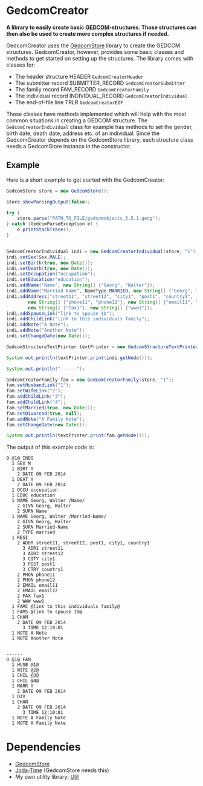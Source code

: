 # GedcomCreator
**A library to easily create basic [GEDCOM](http://en.wikipedia.org/wiki/GEDCOM)-structures. Those structures can then also be used to create more complex structures if needed.**

GedcomCreator uses the [GedcomStore](https://github.com/thnaeff/GedcomStore) library to create the GEDCOM structures. GedcomCreator, however, provides some basic classes and methods to get started on setting up the structures. The library comes with classes for:
* The header structure HEADER `GedcomCreatorHeader`
* The submitter record SUBMITTER_RECORD `GedcomCreatorSubmitter`
* The family record FAM_RECORD `GedcomCreatorFamily`
* The individual record INDIVIDUAL_RECORD `GedcomCreatorIndividual`
* The end-of-file line TRLR `GedcomCreatorEOF`

Those classes have methods implemented which will help with the most common situations in creating a GEDCOM structure. The `GedcomCreatorIndividual` class for example has methods to set the gender, birth date, death date, address etc. of an individual. Since the GedcomCreator depends on the GedcomStore library, each structure class needs a GedcomStore instance in the constructor.


## Example
Here is a short example to get started with the GedcomCreator:

```Java
GedcomStore store = new GedcomStore();

store.showParsingOutput(false);

try {
	store.parse("PATH_TO_FILE/gedcomobjects_5.5.1.gedg");
} catch (GedcomParseException e) {
	e.printStackTrace();
}


GedcomCreatorIndividual indi = new GedcomCreatorIndividual(store, "1");
indi.setSex(Sex.MALE);
indi.setBirth(true, new Date());
indi.setDeath(true, new Date());
indi.setOccupation("occupation");
indi.setEducation("education");
indi.addName("Name", new String[] {"Georg", "Walter"});
indi.addName("Married-Name", NameType.MARRIED, new String[] {"Georg", "Walter"});
indi.addAddress("street11", "street12", "city1", "post1", "country1", 
		new String[] {"phone11", "phone12"}, new String[] {"email11", "email12"}, 
		new String[] {"fax1"}, new String[] {"www1"});
indi.addSpouseLink("link to spouse ID");
indi.addChildLink("link to this individuals family");
indi.addNote("A Note");
indi.addNote("Another Note");
indi.setChangeDate(new Date());

GedcomStructureTextPrinter textPrinter = new GedcomStructureTextPrinter();

System.out.println(textPrinter.print(indi.getNode()));

System.out.println("------");

GedcomCreatorFamily fam = new GedcomCreatorFamily(store, "1");
fam.setHusbandLink("1");
fam.setWifeLink("2");
fam.addChildLink("3");
fam.addChildLink("4");
fam.setMarried(true, new Date());
fam.setDivorced(true, null);
fam.addNote("A Family Note");
fam.setChangeDate(new Date());

System.out.println(textPrinter.print(fam.getNode()));	
```

The output of this example code is:
```
0 @1@ INDI
  1 SEX M
  1 BIRT Y
    2 DATE 09 FEB 2014
  1 DEAT Y
    2 DATE 09 FEB 2014
  1 OCCU occupation
  1 EDUC education
  1 NAME Georg, Walter /Name/
    2 GIVN Georg, Walter
    2 SURN Name
  1 NAME Georg, Walter /Married-Name/
    2 GIVN Georg, Walter
    2 SURN Married-Name
    2 TYPE married
  1 RESI
    2 ADDR street11, street12, post1, city1, country1
      3 ADR1 street11
      3 ADR2 street12
      3 CITY city1
      3 POST post1
      3 CTRY country1
    2 PHON phone11
    2 PHON phone12
    2 EMAIL email11
    2 EMAIL email12
    2 FAX fax1
    2 WWW www1
  1 FAMC @link to this individuals family@
  1 FAMS @link to spouse ID@
  1 CHAN
    2 DATE 09 FEB 2014
      3 TIME 12:10:01
  1 NOTE A Note
  1 NOTE Another Note


------
0 @1@ FAM
  1 HUSB @1@
  1 WIFE @2@
  1 CHIL @3@
  1 CHIL @4@
  1 MARR Y
    2 DATE 09 FEB 2014
  1 DIV
  1 CHAN
    2 DATE 09 FEB 2014
      3 TIME 12:10:01
  1 NOTE A Family Note
  1 NOTE A Family Note
```


# Dependencies
* [GedcomStore](https://github.com/thnaeff/GedcomStore)
* [Joda-Time](http://http://www.joda.org) (GedcomStore needs this)
* My own utility library: [Util](http://github.com/thnaeff/Util)

